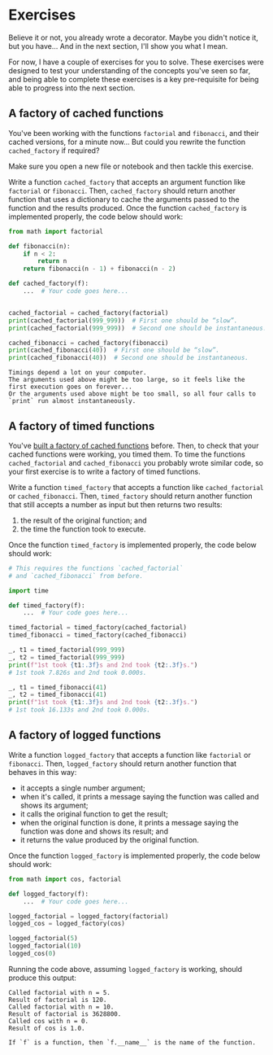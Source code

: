 # Exercises

Believe it or not, you already wrote a decorator.
Maybe you didn't notice it, but you have...
And in the next section, I'll show you what I mean.

For now, I have a couple of exercises for you to solve.
These exercises were designed to test your understanding of the concepts you've seen so far, and being able to complete these exercises is a key pre-requisite for being able to progress into the next section.


## A factory of cached functions

You've been working with the functions `factorial` and `fibonacci`, and their cached versions, for a minute now...
But could you rewrite the function `cached_factory` if required?

Make sure you open a new file or notebook and then tackle this exercise.

Write a function `cached_factory` that accepts an argument function like `factorial` or `fibonacci`.
Then, `cached_factory` should return another function that uses a dictionary to cache the arguments passed to the function and the results produced.
Once the function `cached_factory` is implemented properly, the code below should work:

```py
from math import factorial

def fibonacci(n):
    if n < 2:
        return n
    return fibonacci(n - 1) + fibonacci(n - 2)

def cached_factory(f):
    ...  # Your code goes here...


cached_factorial = cached_factory(factorial)
print(cached_factorial(999_999))  # First one should be “slow”.
print(cached_factorial(999_999))  # Second one should be instantaneous.

cached_fibonacci = cached_factory(fibonacci)
print(cached_fibonacci(40))  # First one should be “slow”.
print(cached_fibonacci(40))  # Second one should be instantaneous.
```

```{note}
Timings depend a lot on your computer.
The arguments used above might be too large, so it feels like the first execution goes on forever...
Or the arguments used above might be too small, so all four calls to `print` run almost instantaneously.
```

## A factory of timed functions

You've [built a factory of cached functions](./factory-of-caches.md) before.
Then, to check that your cached functions were working, you timed them.
To time the functions `cached_factorial` and `cached_fibonacci` you probably wrote similar code, so your first exercise is to write a factory of timed functions.

Write a function `timed_factory` that accepts a function like `cached_factorial` or `cached_fibonacci`.
Then, `timed_factory` should return another function that still accepts a number as input but then returns two results:

 1. the result of the original function; and
 2. the time the function took to execute.

Once the function `timed_factory` is implemented properly, the code below should work:

```py
# This requires the functions `cached_factorial`
# and `cached_fibonacci` from before.

import time

def timed_factory(f):
    ...  # Your code goes here...

timed_factorial = timed_factory(cached_factorial)
timed_fibonacci = timed_factory(cached_fibonacci)

_, t1 = timed_factorial(999_999)
_, t2 = timed_factorial(999_999)
print(f"1st took {t1:.3f}s and 2nd took {t2:.3f}s.")
# 1st took 7.826s and 2nd took 0.000s.

_, t1 = timed_fibonacci(41)
_, t2 = timed_fibonacci(41)
print(f"1st took {t1:.3f}s and 2nd took {t2:.3f}s.")
# 1st took 16.133s and 2nd took 0.000s.
```

<!--
```py
import time

def timed_factory(f):
    def timed_function(n):
        # Measure time right before running f.
        start_time = time.perf_counter()
        # Compute the result.
        result = f(n)
        # Measure time right after running f.
        end_time = time.perf_counter()
        # Return the original result and the timing.
        return result, end_time - start_time

    return timed_function
```
-->


## A factory of logged functions

Write a function `logged_factory` that accepts a function like `factorial` or `fibonacci`.
Then, `logged_factory` should return another function that behaves in this way:

 - it accepts a single number argument;
 - when it's called, it prints a message saying the function was called and shows its argument;
 - it calls the original function to get the result;
 - when the original function is done, it prints a message saying the function was done and shows its result; and
 - it returns the value produced by the original function.

Once the function `logged_factory` is implemented properly, the code below should work:

```py
from math import cos, factorial

def logged_factory(f):
    ...  # Your code goes here...

logged_factorial = logged_factory(factorial)
logged_cos = logged_factory(cos)

logged_factorial(5)
logged_factorial(10)
logged_cos(0)
```

<!--
```py
def logged_factory(f):
    def logger(n):
        print(f"Called {f.__name__} with {n = }.")
        result = f(n)
        print(f"Result of {f.__name__} is {result}.")
        return result

    return logger
```
-->

Running the code above, assuming `logged_factory` is working, should produce this output:

```
Called factorial with n = 5.
Result of factorial is 120.
Called factorial with n = 10.
Result of factorial is 3628800.
Called cos with n = 0.
Result of cos is 1.0.
```

```{tip}
If `f` is a function, then `f.__name__` is the name of the function.
```
